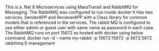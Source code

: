 This is a .Net 8 Microservices using MassTransit and RabbitMQ for Messaging. The RabbitMQ was configured to run inside docker
It Has two services, SenderAPP and RecieverAPP with a Class library for common models that is referenced in the services.
The rabbit MQ is configured to use either admin or guest user with same name as password in each case.
The RabbitMQ runs on port 15672 as hosted with docker using below command.
docker run -d --name my-rabbit -p 15672:15672 -p 5672:5672 rabbitmq:3-management 
